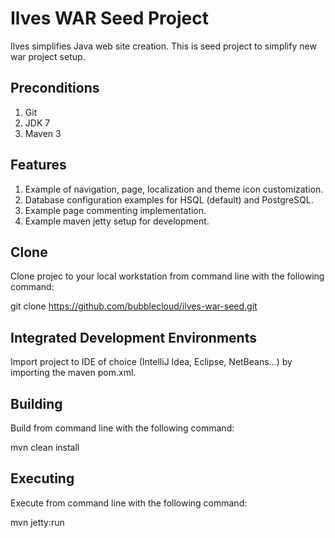 Ilves WAR Seed Project
==================

Ilves simplifies Java web site creation. This is seed project to simplify new war project setup.

Preconditions
------------

1. Git
2. JDK 7
3. Maven 3

Features
--------

1. Example of navigation, page, localization and theme icon customization.
2. Database configuration examples for HSQL (default) and PostgreSQL.
3. Example page commenting implementation.
4. Example maven jetty setup for development.

Clone
-----

Clone projec to your local workstation from command line with the following command:

git clone https://github.com/bubblecloud/ilves-war-seed.git

Integrated Development Environments
-----------------------------------

Import project to IDE of choice (IntelliJ Idea, Eclipse, NetBeans...) by importing the maven pom.xml.

Building
--------

Build from command line with the following command:

mvn clean install

Executing
---------

Execute from command line with the following command:

mvn jetty:run